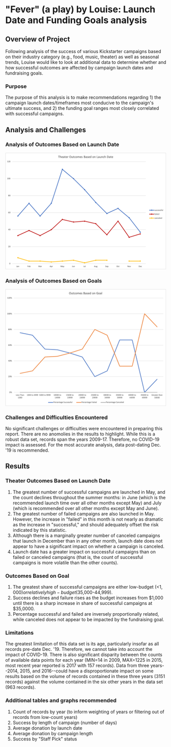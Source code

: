 # "Fever" (a play) by Louise: Launch Date and Funding Goals analysis

## Overview of Project
Following analysis of the success of various Kickstarter campaigns based on their industry category (e.g., food, music, theater) as well as seasonal trends, Louise would like to look at additional data to determine whether and how successful outcomes are affected by campaign launch dates and fundraising goals.

### Purpose
The purpose of this analysis is to make recommendations regarding 1) the campaign launch dates/timeframes most conducive to the campaign's ultimate success, and 2) the funding goal ranges most closely correlated with successful campaigns.

## Analysis and Challenges

### Analysis of Outcomes Based on Launch Date

![Theater_Outcomes_vs_Launch.png](https://github.com/crkaide/kickstarter-analysis/blob/main/Theater_Outcomes_vs_Launch.png?raw=true)

### Analysis of Outcomes Based on Goals

![Outcomes_vs_Goals.png](https://github.com/crkaide/kickstarter-analysis/blob/main/Outcomes_vs_Goals.png?raw=true)

### Challenges and Difficulties Encountered

No significant challenges or difficulties were encountered in preparing this report.  There are no anomolies in the results to highlight.  While this is a robust data set, records span the years 2009-17.  Therefore, no COVID-19 impact is assessed.  For the most accurate analysis, data post-dating Dec. '19 is recommended.

## Results

### Theater Outcomes Based on Launch Date
1. The greatest number of successful campaigns are launched in May, and the count declines throughout the summer months:  in June (which is the recommended launch time over all other months except May) and July (which is recommended over all other months except May and June).
2. The greatest number of failed campaigns are also launched in May.  However, the increase in "failed" in this month is not nearly as dramatic as the increase in "successful," and should adequately offset the risk indicated by this statistic.
3. Although there is a marginally greater number of canceled campaigns that launch in December than in any other month, launch date does not appear to have a significant impact on whether a campaign is canceled.
4. Launch date has a greater impact on successful campaigns than on failed or canceled campaigns (that is, the count of successful campaigns is more volatile than the other counts).

### Outcomes Based on Goal
1. The greatest share of successful campaigns are either low-budget  (<$1,000) or relatively high-budget ($35,000-44,999).
2. Success declines and failure rises as the budget increases from $1,000 until there is a sharp increase in share of successful campaigns at $35,0000.
3. Percentage successful and failed are inversely proportionally related, while canceled does not appear to be impacted by the fundraising goal.

### Limitations
The greatest limitation of this data set is its age, particularly insofar as all records pre-date Dec. '19.  Therefore, we cannot take into account the impact of COVID-19.  There is also significant disparity between the counts of available data points for each year (MIN=14 in 2009, MAX=1225 in 2015, most recent year reported is 2017 with 157 records).  Data from three years--2014, 2015, and 2016--could have a disproportionate impact on some results based on the volume of records contained in these three years (3151 records) against the volume contained in the six other years in the data set (963 records).

### Additional tables and graphs recommended
1. Count of records by year (to inform weighting of years or filtering out of records from low-count years)
2. Success by length of campaign (number of days)
3. Average donation by launch date
4. Average donation by campaign length
5. Success by "Staff Pick" status
